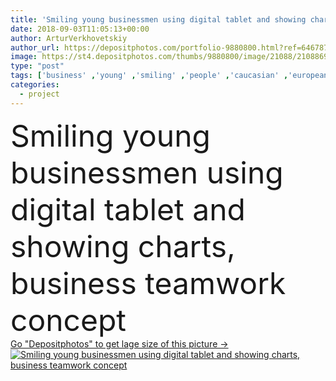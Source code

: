 ```yaml
---
title: 'Smiling young businessmen using digital tablet and showing charts, business teamwork concept'
date: 2018-09-03T11:05:13+00:00
author: ArturVerkhovetskiy
author_url: https://depositphotos.com/portfolio-9880800.html?ref=64678756
image: https://st4.depositphotos.com/thumbs/9880800/image/21088/210886926/api_thumb_450.jpg?forcejpeg=true
type: "post"
tags: ['business' ,'young' ,'smiling' ,'people' ,'caucasian' ,'european' ,'Men' ,'concept' ,'office' ,'hold' ,'working' ,'occupation' ,'work' ,'together' ,'indoors' ,'using' ,'profession' ,'casual' ,'team' ,'teamwork' ,'showing' ,'businessmen' ,'businesspeople' ,'colleagues' ,'coworkers' ,'charts' ,'graphs' ,'professionals' ,'multiethnic' ,'african american' ,'Business Meeting' ,'Digital Tablet' ,'new project' ]
categories: 
  - project
---
```

<div aling="center">
            <font size="60"> Smiling young businessmen using digital tablet and showing charts, business teamwork concept</font>   
</div>
<div>
    <a href='https://depositphotos.com/210886926/stock-photo-smiling-young-businessmen-using-digital.html?ref=64678756' target=_blank > Go "Depositphotos" to get lage size of this picture ->
        <img href='https://depositphotos.com/210886926/stock-photo-smiling-young-businessmen-using-digital.html?ref=64678756' src='https://st4.depositphotos.com/9880800/21088/i/950/depositphotos_210886926-stock-photo-smiling-young-businessmen-using-digital.jpg?forcejpeg=true' alt='Smiling young businessmen using digital tablet and showing charts, business teamwork concept' >
    </a>
</div>
